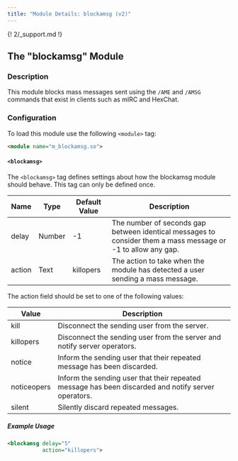 ```yaml
---
title: "Module Details: blockamsg (v2)"
---
```


{! 2/_support.md !}

## The "blockamsg" Module

### Description

This module blocks mass messages sent using the `/AME` and `/AMSG` commands that exist in clients such as mIRC and HexChat.

### Configuration

To load this module use the following `<module>` tag:

```xml
<module name="m_blockamsg.so">
```

#### `<blockamsg>`

The `<blockamsg>` tag defines settings about how the blockamsg module should behave. This tag can only be defined once.

Name   | Type   | Default Value | Description
------ | ------ | ------------- | -----------
delay  | Number | -1            | The number of seconds gap between identical messages to consider them a mass message or -1 to allow any gap.
action | Text   | killopers     | The action to take when the module has detected a user sending a mass message.

The action field should be set to one of the following values:

Value       | Description
----------- | -----------
kill        | Disconnect the sending user from the server.
killopers   | Disconnect the sending user from the server and notify server operators.
notice      | Inform the sending user that their repeated message has been discarded.
noticeopers | Inform the sending user that their repeated message has been discarded and notify server operators.
silent      | Silently discard repeated messages.

##### Example Usage

```xml
<blockamsg delay="5"
           action="killopers">
```
